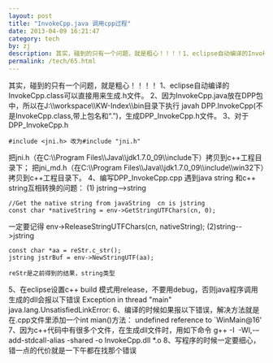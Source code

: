 ```yaml
---
layout: post
title: "InvokeCpp.java 调用cpp过程"
date: 2013-04-09 16:21:47
category: tech
by: zj
description: 其实，碰到的只有一个问题，就是粗心！！！！1、eclipse自动编译的InvokeCpp.class可以直接用来生成.h文件。2、因为InvokeCpp.java放在DPP包中，所以在J:\\workspace\\KW-Index\\bin目录下执
permalink: /tech/65.html
---
```

其实，碰到的只有一个问题，就是粗心！！！！ 1、eclipse自动编译的InvokeCpp.class可以直接用来生成.h文件。 2、因为InvokeCpp.java放在DPP包中，所以在J:\\\\workspace\\\\KW-Index\\\\bin目录下执行 javah DPP.InvokeCpp(不是InvokeCpp.class,带上包名和“.”)，生成DPP\_InvokeCpp.h文件。 3、对于DPP\_InvokeCpp.h

    #include <jni.h> 改为#include "jni.h"

把jni.h（在C:\\\\Program Files\\\\Java\\\\jdk1.7.0\_09\\\\include下）拷贝到c++工程目录下； 把jni\_md.h（在C:\\\\Program Files\\\\Java\\\\jdk1.7.0\_09\\\\include\\\\win32下）拷贝到c++工程目录下。 4、编写DPP\_InvokeCpp.cpp 遇到java string 和c++ string互相转换的问题： (1) jstring-->string

    //Get the native string from javaString  cn is jstring
    const char *nativeString = env->GetStringUTFChars(cn, 0);

一定要记得 env->ReleaseStringUTFChars(cn, nativeString); (2)string-->jstring

    const char *aa = reStr.c_str();
    jstring jstrBuf = env->NewStringUTF(aa);

    reStr是之前得到的结果，string类型

5、在eclipse设置c++ build 模式用release，不要用debug，否则java程序调用生成的dll会报以下错误 Exception in thread "main" java.lang.UnsatisfiedLinkError: 6、编译的时候如果报以下错误，解决方法就是在.cpp文件里添加一个int mian()方法： undefined reference to \`WinMain@16' 7、因为c++代码中有很多个文件，在生成dll文件时，用如下命令 g++ -I  -Wl,-–add-stdcall-alias -shared -o InvokeCpp.dll \*.o 8、写程序的时候一定要细心，错一点的代价就是一下午都在找那个错误  
